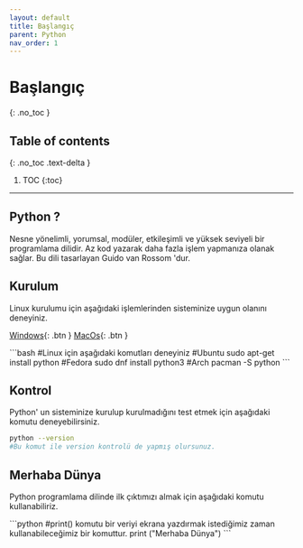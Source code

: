 ```yaml
---
layout: default
title: Başlangıç
parent: Python
nav_order: 1
---
```


# Başlangıç
{: .no_toc }

## Table of contents
{: .no_toc .text-delta }

1. TOC
{:toc}

---

## Python ?

Nesne yönelimli, yorumsal, modüler, etkileşimli ve yüksek seviyeli bir programlama dilidir. Az kod yazarak daha fazla işlem yapmanıza olanak sağlar. Bu dili tasarlayan Guido van Rossom 'dur.

## Kurulum

Linux kurulumu için aşağıdaki işlemlerinden sisteminize uygun olanını deneyiniz.

[Windows](https://www.python.org/downloads/){: .btn }
[MacOs](https://www.python.org/downloads/mac-osx/){: .btn }

<div class="code-example" markdown="1">
```bash
#Linux için aşağıdaki komutları deneyiniz
#Ubuntu
sudo apt-get install python
#Fedora
sudo dnf install python3
#Arch
pacman -S python
```
</div>

## Kontrol

Python' un sisteminize kurulup kurulmadığını test etmek için aşağıdaki komutu deneyebilirsiniz.

```bash
python --version
#Bu komut ile version kontrolü de yapmış olursunuz.
```

## Merhaba Dünya

Python programlama dilinde ilk çıktımızı almak için aşağıdaki komutu kullanabiliriz.

<div class="code-example" markdown="1">
```python
#print() komutu bir veriyi ekrana yazdırmak istediğimiz zaman kullanabileceğimiz bir komuttur.
print ("Merhaba Dünya")
```
</div>